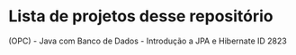 # Lista de projetos desse repositório  
(OPC) - Java com Banco de Dados - Introdução a JPA e Hibernate ID 2823
